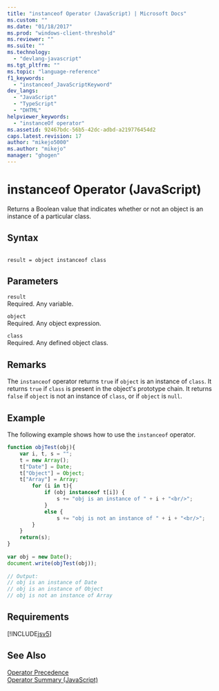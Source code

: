 ```yaml
---
title: "instanceof Operator (JavaScript) | Microsoft Docs"
ms.custom: ""
ms.date: "01/18/2017"
ms.prod: "windows-client-threshold"
ms.reviewer: ""
ms.suite: ""
ms.technology: 
  - "devlang-javascript"
ms.tgt_pltfrm: ""
ms.topic: "language-reference"
f1_keywords: 
  - "instanceof_JavaScriptKeyword"
dev_langs: 
  - "JavaScript"
  - "TypeScript"
  - "DHTML"
helpviewer_keywords: 
  - "instanceOf operator"
ms.assetid: 92467bdc-56b5-42dc-adbd-a219776454d2
caps.latest.revision: 17
author: "mikejo5000"
ms.author: "mikejo"
manager: "ghogen"
---
```

# instanceof Operator (JavaScript)
Returns a Boolean value that indicates whether or not an object is an instance of a particular class.  
  
## Syntax  
  
```  
  
result = object instanceof class  
```  
  
## Parameters  
 `result`  
 Required. Any variable.  
  
 `object`  
 Required. Any object expression.  
  
 `class`  
 Required. Any defined object class.  
  
## Remarks  
 The `instanceof` operator returns `true` if `object` is an instance of `class`. It returns `true` if `class` is present in the object's prototype chain. It returns `false` if `object` is not an instance of `class`, or if `object` is `null`.  
  
## Example  
 The following example shows how to use the `instanceof` operator.  
  
```JavaScript  
function objTest(obj){  
    var i, t, s = "";  
    t = new Array();  
    t["Date"] = Date;  
    t["Object"] = Object;  
    t["Array"] = Array;  
        for (i in t){  
            if (obj instanceof t[i]) {   
                s += "obj is an instance of " + i + "<br/>";  
            }  
            else {  
                s += "obj is not an instance of " + i + "<br/>";  
        }  
    }  
    return(s);  
}  
  
var obj = new Date();  
document.write(objTest(obj));  
  
// Output:   
// obj is an instance of Date  
// obj is an instance of Object  
// obj is not an instance of Array  
```  
  
## Requirements  
 [!INCLUDE[jsv5](../../javascript/reference/includes/jsv5-md.md)]  
  
## See Also  
 [Operator Precedence](../../javascript/operator-subtractprecedence-javascript.md)   
 [Operator Summary (JavaScript)](../../javascript/misc/operator-subtractsummary-javascript.md)